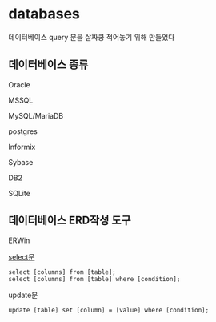# databases

데이터베이스 query 문을 살짜쿵 적어놓기 위해 만들었다

## 데이터베이스 종류

Oracle

MSSQL

MySQL/MariaDB

postgres

Informix

Sybase

DB2

SQLite


## 데이터베이스 ERD작성 도구

ERWin

[select문][select]

    select [columns] from [table];
    select [columns] from [table] where [condition];
    
    
update문

    update [table] set [column] = [value] where [condition];



[select]:https://github.com/bigstones/databases/blob/main/select.sql
